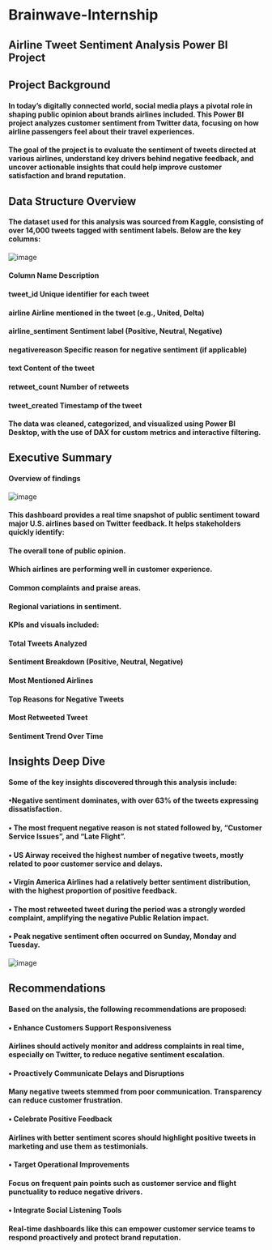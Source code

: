 # Brainwave-Internship
## Airline Tweet Sentiment Analysis Power BI Project

## Project Background 

#### In today’s digitally connected world, social media plays a pivotal role in shaping public opinion about brands airlines included. This Power BI project analyzes customer sentiment from Twitter data, focusing on how airline passengers feel about their travel experiences.

#### The goal of the project is to evaluate the sentiment of tweets directed at various airlines, understand key drivers behind negative feedback, and uncover actionable insights that could help improve customer satisfaction and brand reputation.

## Data Structure Overview

#### The dataset used for this analysis was sourced from Kaggle, consisting of over 14,000 tweets tagged with sentiment labels. Below are the key columns:
![image](https://github.com/user-attachments/assets/c1eb7dfc-2b55-4dc5-9cd3-406aff38ba25)


#### Column Name Description

#### tweet_id Unique identifier for each tweet
#### airline Airline mentioned in the tweet (e.g., United, Delta)
#### airline_sentiment Sentiment label (Positive, Neutral, Negative)
#### negativereason Specific reason for negative sentiment (if applicable)
#### text Content of the tweet
#### retweet_count Number of retweets
#### tweet_created Timestamp of the tweet

#### The data was cleaned, categorized, and visualized using Power BI Desktop, with the use of DAX for custom metrics and interactive filtering.

## Executive Summary

#### Overview of findings 

![image](https://github.com/user-attachments/assets/da9d5fc4-ce90-4252-b3ff-1c273b06700d)


#### This dashboard provides a real time snapshot of public sentiment toward major U.S. airlines based on Twitter feedback. It helps stakeholders quickly identify:

#### The overall tone of public opinion.

#### Which airlines are performing well in customer experience.

#### Common complaints and praise areas.

#### Regional variations in sentiment.

#### KPIs and visuals included:

#### Total Tweets Analyzed

#### Sentiment Breakdown (Positive, Neutral, Negative)

#### Most Mentioned Airlines

#### Top Reasons for Negative Tweets

#### Most Retweeted Tweet

#### Sentiment Trend Over Time


## Insights Deep Dive

#### Some of the key insights discovered through this analysis include:

#### •Negative sentiment dominates, with over 63% of the tweets expressing dissatisfaction.

#### • The most frequent negative reason is not stated followed by, “Customer Service Issues”, and “Late Flight”.

#### • US Airway received the highest number of negative tweets, mostly related to poor customer service and delays.

#### • Virgin America Airlines had a relatively better sentiment distribution, with the highest proportion of positive feedback.

#### • The most retweeted tweet during the period was a strongly worded complaint, amplifying the negative Public Relation impact.

#### • Peak negative sentiment often occurred on Sunday, Monday and Tuesday.

![image](https://github.com/user-attachments/assets/f834a20d-e8f4-4313-95d3-19da12d9eb01)


## Recommendations

####  Based on the analysis, the following recommendations are proposed:

#### • Enhance Customers Support Responsiveness

#### Airlines should actively monitor and address complaints in real time, especially on Twitter, to reduce negative sentiment escalation.

#### • Proactively Communicate Delays and Disruptions

#### Many negative tweets stemmed from poor communication. Transparency can reduce customer frustration.

#### • Celebrate Positive Feedback

#### Airlines with better sentiment scores should highlight positive tweets in marketing and use them as testimonials.

#### • Target Operational Improvements

#### Focus on frequent pain points such as customer service and flight punctuality to reduce negative drivers.

 #### • Integrate Social Listening Tools


#### Real-time dashboards like this can empower customer service teams to respond proactively and protect brand reputation.

